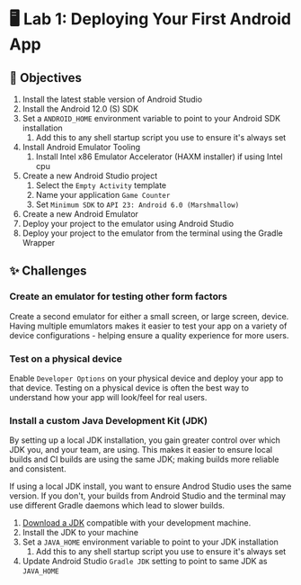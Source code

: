 # 🖥 Lab 1: Deploying Your First Android App

## 📝 Objectives
1. Install the latest stable version of Android Studio
2. Install the Android 12.0 (S) SDK
3. Set a `ANDROID_HOME` environment variable to point to your Android SDK installation
    1. Add this to any shell startup script you use to ensure it's always set
4. Install Android Emulator Tooling
   1. Install Intel x86 Emulator Accelerator (HAXM installer) if using Intel cpu
5. Create a new Android Studio project
    1. Select the `Empty Activity` template
    2. Name your application `Game Counter`
    3. Set `Minimum SDK` to `API 23: Android 6.0 (Marshmallow)`
6. Create a new Android Emulator
7. Deploy your project to the emulator using Android Studio
8. Deploy your project to the emulator from the terminal using the Gradle Wrapper

## ✨ Challenges

### Create an emulator for testing other form factors
Create a second emulator for either a small screen, or large screen, device.
Having multiple emumlators makes it easier to test your app on a variety of device configurations - helping ensure a quality experience for more users.

### Test on a physical device
Enable `Developer Options` on your physical device and deploy your app to that device.
Testing on a physical device is often the best way to understand how your app will look/feel for real users.

### Install a custom Java Development Kit (JDK)
By setting up a local JDK installation, you gain greater control over which JDK you, and your team, are using.
This makes it easier to ensure local builds and CI builds are using the same JDK; making builds more reliable and consistent.

If using a local JDK install, you want to ensure Androd Studio uses the same version.  If you don't, your builds from Android Studio and the terminal may use different Gradle daemons which lead to slower builds.
   1. [Download a JDK](https://www.azul.com/downloads/?package=jdk) compatible with your development machine.
   2. Install the JDK to your machine
   3. Set a `JAVA_HOME` environment variable to point to your JDK installation
       1. Add this to any shell startup script you use to ensure it's always set
   4. Update Android Studio `Gradle JDK` setting to point to same JDK as `JAVA_HOME` 